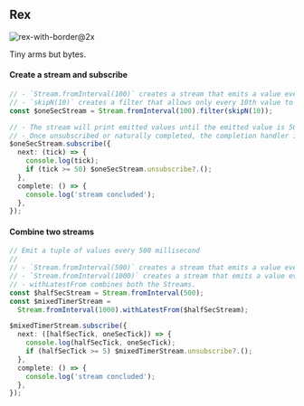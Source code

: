## Rex

![rex-with-border@2x](https://github.com/user-attachments/assets/f2dbe8c0-052b-417b-bf7b-efef108ecbe4)

Tiny arms but bytes.

#### Create a stream and subscribe

```typescript
// - `Stream.fromInterval(100)` creates a stream that emits a value every 100 milliseconds.
// - `skipN(10)` creates a filter that allows only every 10th value to pass through.
const $oneSecStream = Stream.fromInterval(100).filter(skipN(10));

// - The stream will print emitted values until the emitted value is 50, then unsubscribes.
// - Once unsubscribed or naturally completed, the completion handler is executed.
$oneSecStream.subscribe({
  next: (tick) => {
    console.log(tick);
    if (tick >= 50) $oneSecStream.unsubscribe?.();
  },
  complete: () => {
    console.log('stream concluded');
  },
});

```

#### Combine two streams

```typescript
// Emit a tuple of values every 500 millisecond
//
// - `Stream.fromInterval(500)` creates a stream that emits a value every 500 milliseconds.
// - `Stream.fromInterval(1000)` creates a stream that emits a value every 1 second.
// - withLatestFrom combines both the Streams.
const $halfSecStream = Stream.fromInterval(500);
const $mixedTimerStream =
  Stream.fromInterval(1000).withLatestFrom($halfSecStream);

$mixedTimerStream.subscribe({
  next: ([halfSecTick, oneSecTick]) => {
    console.log(halfSecTick, oneSecTick);
    if (halfSecTick >= 5) $mixedTimerStream.unsubscribe?.();
  },
  complete: () => {
    console.log('stream concluded');
  },
});
```

